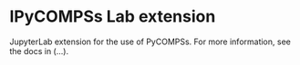 # IPyCOMPSs Lab extension

JupyterLab extension for the use of PyCOMPSs. For more information, see the docs in (...).
